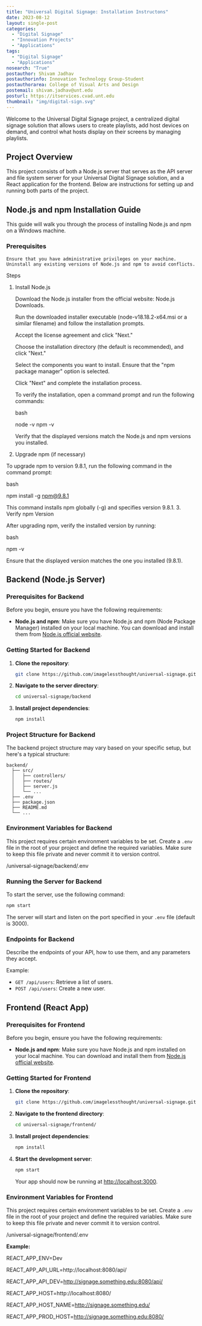 ```yaml
---
title: "Universal Digital Signage: Installation Instructons"
date: 2023-08-12
layout: single-post
categories:
  - "Digital Signage"
  - "Innovation Projects"
  - "Applications"
tags: 
  - "Digital Signage"
  - "Applications"
nosearch: "True"
postauthor: Shivam Jadhav
postauthorinfo: Innovation Technology Group-Student
postauthorarea: College of Visual Arts and Design
postemail: shivam.jadhav@unt.edu
posturl: https://itservices.cvad.unt.edu
thumbnail: "img/digital-sign.svg"
---
```

Welcome to the Universal Digital Signage project, a centralized digital signage solution that allows users to create playlists, add host devices on demand, and control what hosts display on their screens by managing playlists.
<!--
<h2 class="label2">Table of Contents</h2>

- [Project Overview](#project-overview)
- [Backend (Node.js Server)](#backend-nodejs-server)
  - [Prerequisites](#prerequisites-for-backend)
  - [Getting Started](#getting-started-for-backend)
  - [Project Structure](#project-structure-for-backend)
  - [Environment Variables](#environment-variables-for-backend)
  - [Running the Server](#running-the-server-for-backend)
  - [Endpoints](#endpoints-for-backend)
- [Frontend (React App)](#frontend-react-app)
  - [Prerequisites](#prerequisites-for-frontend)
  - [Getting Started](#getting-started-for-frontend)
  - [Environment Variables](#environment-variables-for-frontend)
-->
## Project Overview

This project consists of both a Node.js server that serves as the API server and file system server for your Universal Digital Signage solution, and a React application for the frontend. Below are instructions for setting up and running both parts of the project.

## Node.js and npm Installation Guide

This guide will walk you through the process of installing Node.js and npm on a Windows machine.

### Prerequisites

    Ensure that you have administrative privileges on your machine.
    Uninstall any existing versions of Node.js and npm to avoid conflicts.

Steps
1. Install Node.js

    Download the Node.js installer from the official website: Node.js Downloads.

    Run the downloaded installer executable (node-v18.18.2-x64.msi or a similar filename) and follow the installation prompts.

    Accept the license agreement and click "Next."

    Choose the installation directory (the default is recommended), and click "Next."

    Select the components you want to install. Ensure that the "npm package manager" option is selected.

    Click "Next" and complete the installation process.

    To verify the installation, open a command prompt and run the following commands:

    bash

    node -v
    npm -v

    Verify that the displayed versions match the Node.js and npm versions you installed.

2. Upgrade npm (if necessary)

To upgrade npm to version 9.8.1, run the following command in the command prompt:

bash

npm install -g npm@9.8.1

This command installs npm globally (-g) and specifies version 9.8.1.
3. Verify npm Version

After upgrading npm, verify the installed version by running:

bash

npm -v

Ensure that the displayed version matches the one you installed (9.8.1).

## Backend (Node.js Server)

### Prerequisites for Backend

Before you begin, ensure you have the following requirements:

- **Node.js and npm**: Make sure you have Node.js and npm (Node Package Manager) installed on your local machine. You can download and install them from [Node.js official website](https://nodejs.org/).

### Getting Started for Backend

1. **Clone the repository**:

   ```sh
   git clone https://github.com/imagelessthought/universal-signage.git
   ```

2. **Navigate to the server directory**:

   ```sh
   cd universal-signage/backend
   ```

3. **Install project dependencies**:

   ```sh
   npm install
   ```

### Project Structure for Backend

The backend project structure may vary based on your specific setup, but here's a typical structure:

```
backend/
  ├── src/
  │   ├── controllers/
  │   ├── routes/
  │   ├── server.js
  │   └── ...
  ├── .env
  ├── package.json
  ├── README.md
  └── ...
```
### Environment Variables for Backend
This project requires certain environment variables to be set. Create a `.env` file in the root of your project and define the required variables. Make sure to keep this file private and never commit it to version control. 

/universal-signage/backend/.env

<INSERT ENVIRONMENTAL VAR>

### Running the Server for Backend

To start the server, use the following command:

```sh
npm start
```

The server will start and listen on the port specified in your `.env` file (default is 3000).

### Endpoints for Backend

Describe the endpoints of your API, how to use them, and any parameters they accept.

Example:

- `GET /api/users`: Retrieve a list of users.
- `POST /api/users`: Create a new user.

## Frontend (React App)

### Prerequisites for Frontend

Before you begin, ensure you have the following requirements:

- **Node.js and npm**: Make sure you have Node.js and npm installed on your local machine. You can download and install them from [Node.js official website](https://nodejs.org/).

### Getting Started for Frontend

1. **Clone the repository**:

   ```sh
   git clone https://github.com/imagelessthought/universal-signage.git
   ```

2. **Navigate to the frontend directory**:

   ```sh
   cd universal-signage/frontend/
   ```

3. **Install project dependencies**:

   ```sh
   npm install
   ```

4. **Start the development server**:

   ```sh
   npm start
   ```

   Your app should now be running at [http://localhost:3000](http://localhost:3000).

### Environment Variables for Frontend

This project requires certain environment variables to be set. Create a `.env` file in the root of your project and define the required variables. Make sure to keep this file private and never commit it to version control. 

/universal-signage/frontend/.env

**Example:**

REACT_APP_ENV=Dev

REACT_APP_API_URL=http://localhost:8080/api/

REACT_APP_API_DEV=http://signage.something.edu:8080/api/

REACT_APP_HOST=http://localhost:8080/

REACT_APP_HOST_NAME=http://signage.something.edu/

REACT_APP_PROD_HOST=http://signage.something.edu:8080/
